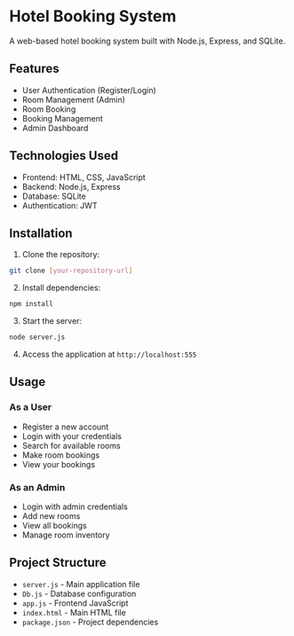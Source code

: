 # Hotel Booking System

A web-based hotel booking system built with Node.js, Express, and SQLite.

## Features

- User Authentication (Register/Login)
- Room Management (Admin)
- Room Booking
- Booking Management
- Admin Dashboard

## Technologies Used

- Frontend: HTML, CSS, JavaScript
- Backend: Node.js, Express
- Database: SQLite
- Authentication: JWT

## Installation

1. Clone the repository:
```bash
git clone [your-repository-url]
```

2. Install dependencies:
```bash
npm install
```

3. Start the server:
```bash
node server.js
```

4. Access the application at `http://localhost:555`

## Usage

### As a User
- Register a new account
- Login with your credentials
- Search for available rooms
- Make room bookings
- View your bookings

### As an Admin
- Login with admin credentials
- Add new rooms
- View all bookings
- Manage room inventory

## Project Structure

- `server.js` - Main application file
- `Db.js` - Database configuration
- `app.js` - Frontend JavaScript
- `index.html` - Main HTML file
- `package.json` - Project dependencies
